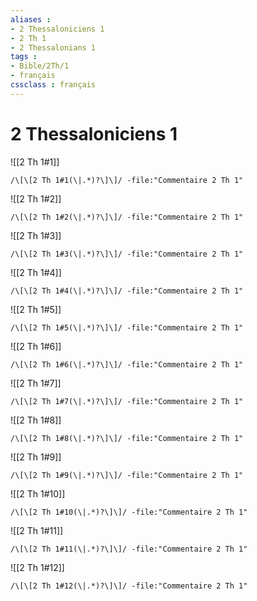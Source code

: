 ```yaml
---
aliases : 
- 2 Thessaloniciens 1
- 2 Th 1
- 2 Thessalonians 1
tags : 
- Bible/2Th/1
- français
cssclass : français
---
```


# 2 Thessaloniciens 1

![[2 Th 1#1]]

```query
/\[\[2 Th 1#1(\|.*)?\]\]/ -file:"Commentaire 2 Th 1"
```

![[2 Th 1#2]]

```query
/\[\[2 Th 1#2(\|.*)?\]\]/ -file:"Commentaire 2 Th 1"
```

![[2 Th 1#3]]

```query
/\[\[2 Th 1#3(\|.*)?\]\]/ -file:"Commentaire 2 Th 1"
```

![[2 Th 1#4]]

```query
/\[\[2 Th 1#4(\|.*)?\]\]/ -file:"Commentaire 2 Th 1"
```

![[2 Th 1#5]]

```query
/\[\[2 Th 1#5(\|.*)?\]\]/ -file:"Commentaire 2 Th 1"
```

![[2 Th 1#6]]

```query
/\[\[2 Th 1#6(\|.*)?\]\]/ -file:"Commentaire 2 Th 1"
```

![[2 Th 1#7]]

```query
/\[\[2 Th 1#7(\|.*)?\]\]/ -file:"Commentaire 2 Th 1"
```

![[2 Th 1#8]]

```query
/\[\[2 Th 1#8(\|.*)?\]\]/ -file:"Commentaire 2 Th 1"
```

![[2 Th 1#9]]

```query
/\[\[2 Th 1#9(\|.*)?\]\]/ -file:"Commentaire 2 Th 1"
```

![[2 Th 1#10]]

```query
/\[\[2 Th 1#10(\|.*)?\]\]/ -file:"Commentaire 2 Th 1"
```

![[2 Th 1#11]]

```query
/\[\[2 Th 1#11(\|.*)?\]\]/ -file:"Commentaire 2 Th 1"
```

![[2 Th 1#12]]

```query
/\[\[2 Th 1#12(\|.*)?\]\]/ -file:"Commentaire 2 Th 1"
```

